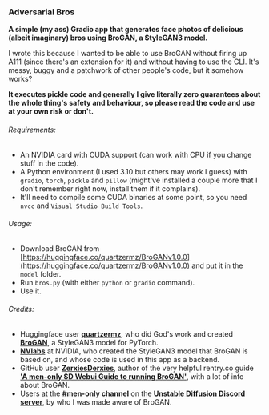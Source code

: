 ### Adversarial Bros

**A simple (my ass) Gradio app that generates face photos of delicious (albeit imaginary) bros using BroGAN, a StyleGAN3 model.**

I wrote this because I wanted to be able to use BroGAN without firing up A111 (since there's an extension for it) and without having to use the CLI. It's messy, buggy and a patchwork of other people's code, but it somehow works?

**It executes pickle code and generally I give literally zero guarantees about the whole thing's safety and behaviour, so please read the code and use at your own risk or don't.**


###### Requirements:

* An NVIDIA card with CUDA support (can work with CPU if you change stuff in the code).
* A Python environment (I used 3.10 but others may work I guess) with `gradio`, `torch`, `pickle` and `pillow` (might've installed a couple more that I don't remember right now, install them if it complains).
* It'll need to compile some CUDA binaries at some point, so you need `nvcc` and `Visual Studio Build Tools`.

###### Usage:

* Download BroGAN from [https://huggingface.co/quartzermz/BroGANv1.0.0](https://huggingface.co/quartzermz/BroGANv1.0.0) and put it in the `model` folder.
* Run `bros.py` (with either `python` or `gradio` command).
* Use it.

###### Credits:

- Huggingface user [**quartzermz**](https://huggingface.co/quartzermz), who did God's work and created [**BroGAN**](https://huggingface.co/quartzermz/BroGANv1.0.0), a StyleGAN3 model for PyTorch.
- [**NVlabs**](https://github.com/NVlabs/stylegan3) at NVIDIA, who created the StyleGAN3 model that BroGAN is based on, and whose code is used in this app as a backend.
- GitHub user [**ZerxiesDerxies**](https://github.com/zerxiesderxies), author of the very helpful rentry.co guide [**'A men-only SD Webui Guide to running BroGAN'**](https://rentry.co/uoza8fqp), with a lot of info about BroGAN.
- Users at the **#men-only channel** on the [**Unstable Diffusion Discord server**](https://discord.gg/unstablediffusion), by who I was made aware of BroGAN.
